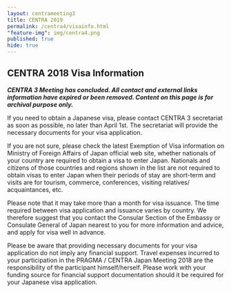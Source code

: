 ```yaml
---
layout: centrameeting3
title: CENTRA 2019
permalink: /centra4/visainfo.html
"feature-img": img/centra4.png
published: true
hide: true
---
```


## CENTRA 2018 Visa Information
  
***CENTRA 3 Meeting has concluded. All contact and external links information have expired or been removed. Content on this page is for archival purpose only.***

If you need to obtain a Japanese visa, please contact CENTRA 3 secretariat as soon as possible, no later than April 1st. The secretariat will provide the necessary documents for your visa application.  

If you are not sure, please check the latest Exemption of Visa information on Ministry of Foreign Affairs of Japan official web site, whether nationals of your country are required to obtain a visa to enter Japan. Nationals and citizens of those countries and regions shown in the list are not required to obtain visas to enter Japan when their periods of stay are short-term and visits are for tourism, commerce, conferences, visiting relatives/ acquaintances, etc.  

Please note that it may take more than a month for visa issuance. The time required between visa application and issuance varies by country. We therefore suggest that you contact the Consular Section of the Embassy or Consulate General of Japan nearest to you for more information and advice, and apply for visa well in advance.  

Please be aware that providing necessary documents for your visa application do not imply any financial support. Travel expenses incurred to your participation in the PRAGMA / CENTRA Japan Meeting 2018 are the responsibility of the participant himself/herself. Please work with your funding source for financial support documentation should it be required for your Japanese visa application.  

